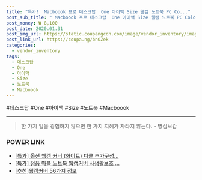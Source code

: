 ```yaml
--- 
title: "특가!  Macboook 프로 데스크탑  One 아이맥 Size 웹캠 노트북 PC Co..." 
post_sub_title: " Macboook 프로 데스크탑  One 아이맥 Size 웹캠 노트북 PC Color 커버울트라 씬" 
post_money: ₩ 8,100 
post_date: 2020.01.31 
post_img_url: https://static.coupangcdn.com/image/vendor_inventory/images/2018/06/25/18/5/cd8b1fd7-f3b4-4b3b-9fae-a2685162aa36.jpg 
post_link_url: https://coupa.ng/bnOZek 
categories: 
  - vendor_inventory 
tags: 
  - 데스크탑 
  - One 
  - 아이맥 
  - Size 
  - 노트북 
  - Macboook 
--- 
```

  #데스크탑 #One #아이맥 #Size #노트북 #Macboook 
<hr> 

> 한 가지 일을 경험하지 않으면 한 가지 지혜가 자라지 않는다. - 명심보감 


### POWER LINK

* <a href="https://blog.naver.com/sakai111/221792009347" target="_blank">[특가] 옵션 웹캠 커버 (화이트) 디클 추가구성...</a>
* <a href="https://blog.naver.com/an0733/221790921627" target="_blank">[특가] 정품 마블 노트북 웹캠커버 사생활보호 ...</a>
* <a href="https://blog.naver.com/fasyy4321/221790849344" target="_blank">[추천]웹캠커버 56가지 정보</a>
